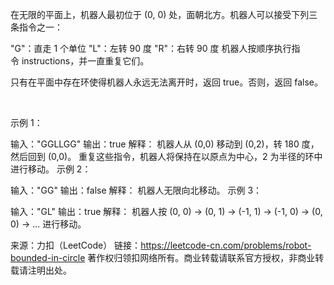 在无限的平面上，机器人最初位于 (0, 0) 处，面朝北方。机器人可以接受下列三条指令之一：

"G"：直走 1 个单位
"L"：左转 90 度
"R"：右转 90 度
机器人按顺序执行指令 instructions，并一直重复它们。

只有在平面中存在环使得机器人永远无法离开时，返回 true。否则，返回 false。

 

示例 1：

输入："GGLLGG"
输出：true
解释：
机器人从 (0,0) 移动到 (0,2)，转 180 度，然后回到 (0,0)。
重复这些指令，机器人将保持在以原点为中心，2 为半径的环中进行移动。
示例 2：

输入："GG"
输出：false
解释：
机器人无限向北移动。
示例 3：

输入："GL"
输出：true
解释：
机器人按 (0, 0) -> (0, 1) -> (-1, 1) -> (-1, 0) -> (0, 0) -> ... 进行移动。

来源：力扣（LeetCode）
链接：https://leetcode-cn.com/problems/robot-bounded-in-circle
著作权归领扣网络所有。商业转载请联系官方授权，非商业转载请注明出处。